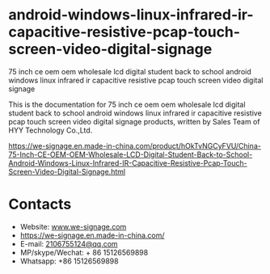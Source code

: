 # android-windows-linux-infrared-ir-capacitive-resistive-pcap-touch-screen-video-digital-signage
75 inch ce oem oem wholesale lcd digital student back to school android windows linux infrared ir capacitive resistive pcap touch screen video digital signage

This is the documentation for 75 inch ce oem oem wholesale lcd digital student back to school android windows linux infrared ir capacitive resistive pcap touch screen video digital signage products, written by Sales Team of HYY Technology Co.,Ltd.

https://we-signage.en.made-in-china.com/product/hOkTvNGCyFVU/China-75-Inch-CE-OEM-OEM-Wholesale-LCD-Digital-Student-Back-to-School-Android-Windows-Linux-Infrared-IR-Capacitive-Resistive-Pcap-Touch-Screen-Video-Digital-Signage.html

# Contacts
- Website: www.we-signage.com
- https://we-signage.en.made-in-china.com/
- E-mail: 2106755124@qq.com
- MP/skype/Wechat: + 86 15126569898
- Whatsapp: +86 15126569898
